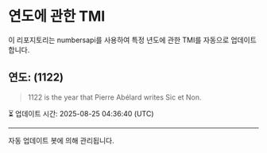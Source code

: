 
# 연도에 관한 TMI

이 리포지토리는 numbersapi를 사용하여 특정 년도에 관한 TMI를 자동으로 업데이트합니다.

## 연도: (1122)
> 1122 is the year that Pierre Abélard writes Sic et Non.

⏳ 업데이트 시간: 2025-08-25 04:36:40 (UTC)

---
자동 업데이트 봇에 의해 관리됩니다.
